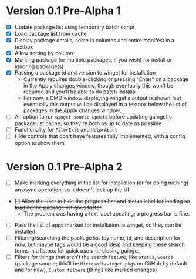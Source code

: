 # Version 0.1 Pre-Alpha 1

- [X] Update package list using temporary batch script
- [X] Load package list from cache
- [X] Display package details, some in columns and entire manifest in a textbox
- [X] Allow sorting by column
- [X] Marking package (or multiple packages, if you wish) for install or ignoring package(s)
- [X] Passing a package id and version to winget for installation
  - Currently requires double-clicking or pressing "Enter" on a package in the Apply changes window, though eventually this won't be required and you'll be able to do batch installs.
  - For now, a CMD window displaying winget's output is shown, but eventually this output will be displayed in a textbox below the list of packages in the Apply changes window.
- [ ] An option to run `winget source update` before updating guinget's package list cache, so they're both as up to date as possible
- [ ] Functionality for `File>Exit` and `Help>About`
- [ ] Hide controls that don't have features fully implemented, with a config option to show them

# Version 0.1 Pre-Alpha 2

- [ ] Make marking everything in the list for installation (or for doing nothing) an async operation, so it doesn't lock up the UI
- ~~[ ] Allow the user to hide the progress bar and status label for loading so loading the package list goes faster~~
  - The problem was having a text label updating; a progress bar is fine.
- [ ] Pass the list of apps marked for installation to winget, so they can be installed
- [ ] Filtering/searching the package list (by name, id, and description for now, but maybe tags would be a good idea) and keeping these search terms in a listbox for quick use until closing guinget
- [ ] Filters for things that aren't the search feature, like `Status`, `Source` (package source; this'll be `Microsoft/winget-pkgs` on GitHub by default and for now), `Custom filters` (things like marked changes)
